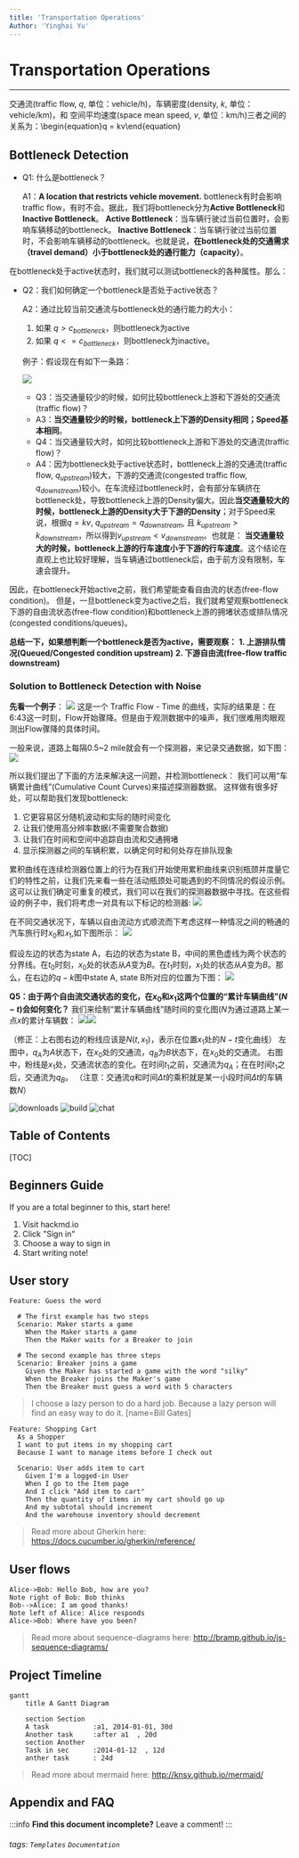 ```yaml
---
title: 'Transportation Operations'
Author: 'Yinghai Yu'
---
```


# Transportation Operations
---
交通流(traffic flow, $q$, 单位：vehicle/h)，车辆密度(density, $k$, 单位：vehicle/km)，和 空间平均速度(space mean speed, $v$, 单位：km/h)三者之间的关系为：\begin{equation}q = kv\end{equation}

## Bottleneck Detection
* Q1: 什么是bottleneck？

    A1：**A location that restricts vehicle movement.**
    bottleneck有时会影响traffic flow，有时不会。据此，我们将bottleneck分为**Active Bottleneck**和**Inactive Bottleneck**。
    **Active Bottleneck**：当车辆行驶过当前位置时，会影响车辆移动的bottleneck。
    **Inactive Bottleneck**：当车辆行驶过当前位置时，不会影响车辆移动的bottleneck。也就是说，**在bottleneck处的交通需求（travel demand）小于bottleneck处的通行能力（capacity）**。

在bottleneck处于active状态时，我们就可以测试bottleneck的各种属性。那么：
* Q2：我们如何确定一个bottleneck是否处于active状态？

    A2：通过比较当前交通流与bottleneck处的通行能力的大小：
    1. 如果 $q > c_{bottleneck}$，则bottleneck为active
    2. 如果 $q <= c_{bottleneck}$，则bottleneck为inactive。

    例子：假设现在有如下一条路：
    
    ![](https://i.imgur.com/Py4WKyK.png)
    * Q3：当交通量较少的时候，如何比较bottleneck上游和下游处的交通流(traffic flow)？
    * A3：**当交通量较少的时候，bottleneck上下游的Density相同；Speed基本相同**。
    * Q4：当交通量较大时，如何比较bottleneck上游和下游处的交通流(traffic flow)？
    * A4：因为bottleneck处于active状态时，bottleneck上游的交通流(traffic flow, $q_{upstream}$)较大，下游的交通流(congested traffic flow, $q_{downstream}$)较小。在车流经过bottleneck时，会有部分车辆挤在bottleneck处，导致bottleneck上游的Density偏大。因此**当交通量较大的时候，bottleneck上游的Density大于下游的Density**；对于Speed来说，根据$q=kv$, $q_{upstream} = q_{downstream}$, 且 $k_{upstream} > k_{downstream}$，所以得到$v_{upstream} < v_{downstream}$。也就是：
    **当交通量较大的时候，bottleneck上游的行车速度小于下游的行车速度**。这个结论在直观上也比较好理解，当车辆通过bottleneck后，由于前方没有限制，车速会提升。


因此，在bottleneck开始active之前，我们希望能查看自由流的状态(free-flow condition)。
但是，一旦bottleneck变为active之后，我们就希望观察bottleneck下游的自由流状态(free-flow condition)和bottleneck上游的拥堵状态或排队情况(congested conditions/queues)。
  
**总结一下，如果想判断一个bottleneck是否为active，需要观察：**
**1. 上游排队情况(Queued/Congested condition upstream)**
**2. 下游自由流(free-flow traffic downstream)**



### Solution to Bottleneck Detection with Noise
**先看一个例子**：
![](https://i.imgur.com/usmnlE4.png)
这是一个 Traffic Flow - Time 的曲线，实际的结果是：在6:43这一时刻，Flow开始骤降。但是由于观测数据中的噪声，我们很难用肉眼观测出Flow骤降的具体时间。

一般来说，道路上每隔0.5~2 mile就会有一个探测器，来记录交通数据，如下图：
![](https://i.imgur.com/PHLkA6O.png)

所以我们提出了下面的方法来解决这一问题，并检测bottleneck：
我们可以用“车辆累计曲线”(Cumulative Count Curves)来描述探测器数据。
这样做有很多好处，可以帮助我们发现bottleneck:
1. 它更容易区分随机波动和实际的随时间变化
2. 让我们使用高分辨率数据(不需要聚合数据)
3. 让我们在时间和空间中追踪自由流和交通拥堵
4. 显示探测器之间的车辆积累，以确定何时和何处存在排队现象

累积曲线在连续检测器位置上的行为在我们开始使用累积曲线来识别瓶颈并度量它们的特性之前，让我们先来看一些在活动瓶颈处可能遇到的不同情况的假设示例。这可以让我们确定可重复的模式，我们可以在我们的探测器数据中寻找。在这些假设的例子中，我们将考虑一对具有以下标记的检测器:
![](https://i.imgur.com/Ho5BpHt.png)

在不同交通状况下，车辆以自由流动方式顺流而下考虑这样一种情况之间的畅通的汽车旅行时$x_0$和$𝑥_1$,如下图所示：
![](https://i.imgur.com/fXwv2Hr.png)

假设左边的状态为state A，右边的状态为state B，中间的黑色虚线为两个状态的分界线。在$t_0$时刻，$x_0$处的状态从$A$变为$B$。在$t_1$时刻，$x_1$处的状态从$A$变为$B$。那么，在右边的$q-k$图中state A, state B所对应的位置为下图：
![](https://i.imgur.com/Mu6hqgn.png)

**Q5：由于两个自由流交通状态的变化，在$x_0$和$x_1$这两个位置的“累计车辆曲线”($N-t$)会如何变化？**
我们来绘制“累计车辆曲线”随时间的变化图($N$为通过道路上某一点$x$的累计车辆数：
![](https://i.imgur.com/mzjBHe1.png)![](https://i.imgur.com/J5ikCXa.png)

（修正：上右图右边的粉线应该是$N(t, x_1)$，表示在位置$x_1$处的$N-t$变化曲线）
左图中，$q_A$为$A$状态下，在$x_0$处的交通流，$q_B$为$B$状态下，在$x_0$处的交通流。
右图中，粉线是$x_1$处，交通流状态的变化。在时间$t_1$之前，交通流为$q_A$；在在时间$t_1$之后，交通流为$q_B$。
（注意：交通流$q$和时间$Δt$的乘积就是某一小段时间$Δt$的车辆数$N$）




![downloads](https://img.shields.io/github/downloads/atom/atom/total.svg)
![build](https://img.shields.io/appveyor/ci/:user/:repo.svg)
![chat](https://img.shields.io/discord/:serverId.svg)

## Table of Contents

[TOC]

## Beginners Guide

If you are a total beginner to this, start here!

1. Visit hackmd.io
2. Click "Sign in"
3. Choose a way to sign in
4. Start writing note!

User story
---

```gherkin=
Feature: Guess the word

  # The first example has two steps
  Scenario: Maker starts a game
    When the Maker starts a game
    Then the Maker waits for a Breaker to join

  # The second example has three steps
  Scenario: Breaker joins a game
    Given the Maker has started a game with the word "silky"
    When the Breaker joins the Maker's game
    Then the Breaker must guess a word with 5 characters
```
> I choose a lazy person to do a hard job. Because a lazy person will find an easy way to do it. [name=Bill Gates]


```gherkin=
Feature: Shopping Cart
  As a Shopper
  I want to put items in my shopping cart
  Because I want to manage items before I check out

  Scenario: User adds item to cart
    Given I'm a logged-in User
    When I go to the Item page
    And I click "Add item to cart"
    Then the quantity of items in my cart should go up
    And my subtotal should increment
    And the warehouse inventory should decrement
```

> Read more about Gherkin here: https://docs.cucumber.io/gherkin/reference/

User flows
---
```sequence
Alice->Bob: Hello Bob, how are you?
Note right of Bob: Bob thinks
Bob-->Alice: I am good thanks!
Note left of Alice: Alice responds
Alice->Bob: Where have you been?
```

> Read more about sequence-diagrams here: http://bramp.github.io/js-sequence-diagrams/

Project Timeline
---
```mermaid
gantt
    title A Gantt Diagram

    section Section
    A task           :a1, 2014-01-01, 30d
    Another task     :after a1  , 20d
    section Another
    Task in sec      :2014-01-12  , 12d
    anther task      : 24d
```

> Read more about mermaid here: http://knsv.github.io/mermaid/

## Appendix and FAQ

:::info
**Find this document incomplete?** Leave a comment!
:::

###### tags: `Templates` `Documentation`

